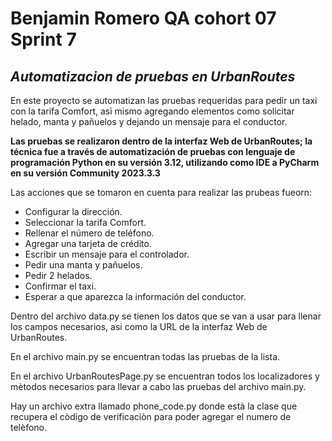 # Benjamin Romero QA cohort 07 Sprint 7
## _Automatizacion de pruebas en UrbanRoutes_



En este proyecto se automatizan las pruebas requeridas para pedir un taxi con la tarifa Comfort, asì mismo agregando elementos como solicitar helado, manta y pañuelos y dejando un mensaje para el conductor.

 __Las pruebas se realizaron dentro de la interfaz Web de UrbanRoutes; la técnica fue a través de automatización de pruebas con lenguaje de programación Python en su versión 3.12, utilizando como IDE a PyCharm en su versión Community 2023.3.3__
 
 
Las acciones que se tomaron en cuenta para realizar las prubeas fueorn:


- Configurar la dirección.
- Seleccionar la tarifa Comfort.
- Rellenar el número de teléfono.
- Agregar una tarjeta de crédito. 
- Escribir un mensaje para el controlador.
- Pedir una manta y pañuelos.
- Pedir 2 helados.
- Confirmar el taxi.
- Esperar a que aparezca la información del conductor.

Dentro del archivo data.py se tienen los datos que se van a usar para llenar los campos necesarios, asi como la URL de la interfaz Web de UrbanRoutes.

En el archivo main.py se encuentran todas las pruebas de la lista.

En el archivo UrbanRoutesPage.py se encuentran todos los localizadores y mètodos necesarios para llevar a cabo las pruebas del archivo main.py.

Hay un archivo extra llamado phone_code.py donde està la clase que recupera el còdigo de verificaciòn para poder agregar el numero de telèfono.